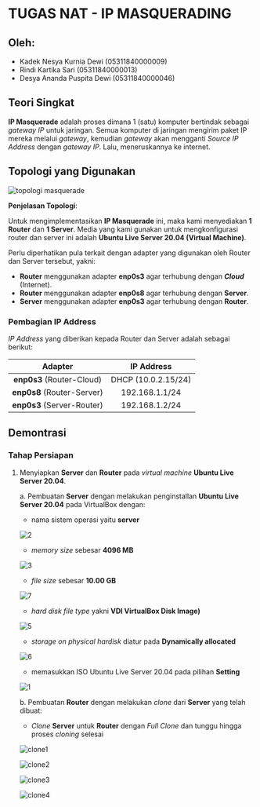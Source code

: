 # TUGAS NAT - IP MASQUERADING
## Oleh:
- Kadek Nesya Kurnia Dewi (05311840000009)
- Rindi Kartika Sari (05311840000013)
- Desya Ananda Puspita Dewi (05311840000046)
  
## Teori Singkat
**IP Masquerade** adalah proses dimana 1 (satu) komputer bertindak sebagai _gateway IP_ untuk jaringan. Semua komputer di jaringan mengirim paket IP mereka melalui _gateway_, kemudian _gateway_ akan mengganti _Source IP Address_ dengan _gateway IP_. Lalu, meneruskannya ke internet. 

## Topologi yang Digunakan

![topologi masquerade](https://user-images.githubusercontent.com/49342639/103990767-51a2dd80-51c4-11eb-84f8-e57f10a670f1.jpg)

**Penjelasan Topologi**:

Untuk mengimplementasikan **IP Masquerade** ini, maka kami menyediakan **1 Router** dan **1 Server**. Media yang kami gunakan untuk mengkonfigurasi router dan server ini adalah **Ubuntu Live Server 20.04 (Virtual Machine)**.

Perlu diperhatikan pula terkait dengan adapter yang digunakan oleh Router dan Server tersebut, yakni:
- **Router** menggunakan adapter **enp0s3** agar terhubung dengan **_Cloud_** (Internet).
- **Router** menggunakan adapter **enp0s8** agar terhubung dengan **Server**.
- **Server** menggunakan adapter **enp0s3** agar terhubung dengan **Router**.

### Pembagian IP Address
_IP Address_ yang diberikan kepada Router dan Server adalah sebagai berikut:

| Adapter | IP Address             |
| :---:  | :---:           |
| **enp0s3** (Router-Cloud)     | DHCP (10.0.2.15/24)     |
| **enp0s8** (Router-Server)     | 192.168.1.1/24  |
| **enp0s3** (Server-Router)     | 192.168.1.2/24  | 

## Demontrasi
### Tahap Persiapan
1. Menyiapkan **Server** dan **Router** pada _virtual machine_ **Ubuntu Live Server 20.04**.
   
    a. Pembuatan **Server** dengan melakukan penginstallan **Ubuntu Live Server 20.04** pada VirtualBox dengan:
     - nama sistem operasi yaitu **server**
  
      ![2](https://user-images.githubusercontent.com/49342639/103995471-1e178180-51cb-11eb-95ae-467928bfa3d5.jpg)

     - _memory size_ sebesar **4096 MB**
     
      ![3](https://user-images.githubusercontent.com/49342639/103995566-3be4e680-51cb-11eb-9743-b9c3e82a12ef.jpg)

     -  _file size_ sebesar **10.00 GB**
  
      ![7](https://user-images.githubusercontent.com/49342639/103995904-abf36c80-51cb-11eb-8d04-49e8ee45b075.jpg)

     -  _hard disk file type_ yakni **VDI VirtualBox Disk Image)**
    
      ![5](https://user-images.githubusercontent.com/49342639/103995817-90886180-51cb-11eb-897d-f999b2c9bd95.jpg)

     -  _storage on physical hardisk_ diatur pada **Dynamically allocated**
    
      ![6](https://user-images.githubusercontent.com/49342639/103995944-bca3e280-51cb-11eb-818b-c0feccf325c5.jpg)

     -  memasukkan ISO Ubuntu Live Server 20.04 pada pilihan **Setting**
    
      ![1](https://user-images.githubusercontent.com/49342639/103996035-dba27480-51cb-11eb-8136-147735704de6.jpg)

  
    b. Pembuatan **Router** dengan melakukan _clone_ dari **Server** yang telah dibuat:
    - _Clone_ **Server** untuk **Router** dengan _Full Clone_ dan tunggu hingga proses  _cloning_ selesai
  
     ![clone1](https://user-images.githubusercontent.com/49342639/103996243-22906a00-51cc-11eb-9932-a63eab7387a9.jpg)

     ![clone2](https://user-images.githubusercontent.com/49342639/103996252-24f2c400-51cc-11eb-817b-0489ec0e92f3.JPG)

     ![clone3](https://user-images.githubusercontent.com/49342639/103996254-2623f100-51cc-11eb-81e7-197ef3830cb9.jpg)

     ![clone4](https://user-images.githubusercontent.com/49342639/103996257-26bc8780-51cc-11eb-95a2-b75ec973220c.JPG)
